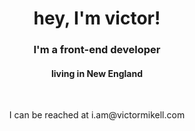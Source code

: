 <h1 align="center"> hey, I'm victor! </h1>
<h3 align="center"> I'm a front-end developer </h3>
<h4 align="center"> living in New England </h4>
<br>

<p align="center">I can be reached at i.am@victormikell.com</p>


<!---
vmikell/vmikell is a ✨ special ✨ repository because its `README.md` (this file) appears on your GitHub profile.
You can click the Preview link to take a look at your changes.
--->
